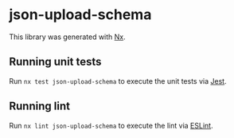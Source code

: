 # json-upload-schema

This library was generated with [Nx](https://nx.dev).

## Running unit tests

Run `nx test json-upload-schema` to execute the unit tests via [Jest](https://jestjs.io).

## Running lint

Run `nx lint json-upload-schema` to execute the lint via [ESLint](https://eslint.org/).
